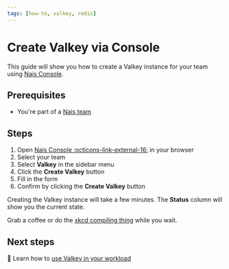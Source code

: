 ```yaml
---
tags: [how-to, valkey, redis]
---
```


# Create Valkey via Console

This guide will show you how to create a Valkey instance for your team using [Nais Console](../../../operate/console.md).

## Prerequisites

- You're part of a [Nais team](../../../explanations/team.md)

## Steps

1. Open [Nais Console :octicons-link-external-16:](https://console.<<tenant()>>.cloud.nais.io) in your browser
2. Select your team
3. Select **Valkey** in the sidebar menu
4. Click the **Create Valkey** button
5. Fill in the form
6. Confirm by clicking the **Create Valkey** button

Creating the Valkey instance will take a few minutes.
The **Status** column will show you the current state.

Grab a coffee or do the [xkcd compiling thing](https://xkcd.com/303/) while you wait.

## Next steps

:dart: Learn how to [use Valkey in your workload](use-in-workload.md)
